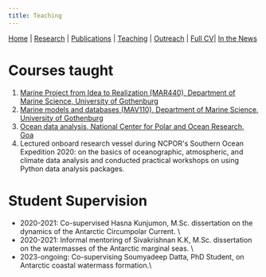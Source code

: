 ```yaml
---
title: Teaching
---
```

[Home](index.html) | [Research](research.html) | [Publications](publications.html) | [Teaching](teaching.html) | [Outreach](outreach.html) |  [Full CV](https://github.com/adityarn/CV/blob/master/CV.pdf)| [In the News](news.html)

# Courses taught

1. [Marine Project from Idea to Realization (MAR440), Department of Marine Science, University of Gothenburg](https://github.com/adityarn/MAR440_PythonModule)
1. [Marine models and databases (MAV110), Department of Marine Science, University of Gothenburg](https://github.com/adityarn/MAV110_PythonModule/tree/main)
1. [Ocean data analysis, National Center for Polar and Ocean Research, Goa](https://github.com/adityarn/PythonWorkshopNCPOR)
1. Lectured onboard research vessel during NCPOR's Southern Ocean Expedition 2020: on the basics of oceanographic, atmospheric, and climate data analysis and conducted practical workshops on using Python data analysis packages.


# Student Supervision

* 2020-2021: Co-supervised Hasna Kunjumon, M.Sc. dissertation on the dynamics of the Antarctic Circumpolar Current. \\
* 2020-2021: Informal mentoring of Sivakrishnan K.K, M.Sc. dissertation on the watermasses of the Antarctic marginal seas. \\
* 2023-ongoing: Co-supervising Soumyadeep Datta, PhD Student, on Antarctic coastal watermass formation.\\
